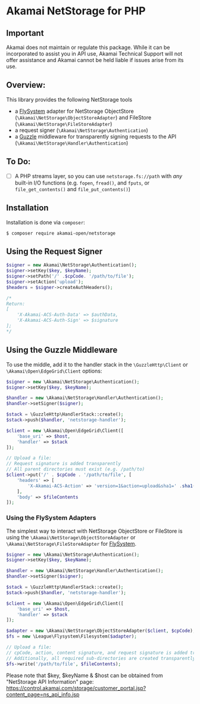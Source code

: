 # Akamai NetStorage for PHP

Important
------------

Akamai does not maintain or regulate this package. While it can be incorporated to assist you in API use, Akamai Technical Support will not offer assistance and Akamai cannot be held liable if issues arise from its use. 

## Overview:

This library provides the following NetStorage tools
 
- a [FlySystem](http://flysystem.thephpleague.com) adapter for NetStorage ObjectStore (`\Akamai\NetStorage\ObjectStoreAdapter`) and FileStore (`\Akamai\NetStorage\FileStoreAdapter`)
- a request signer (`\Akamai\NetStorage\Authentication`)
- a [Guzzle](http://guzzlephp.org) middleware for transparently signing requests to the API (`\Akamai\NetStorage\Handler\Authentication`)

## To Do:

- [ ] A PHP streams layer, so you can use `netstorage.fs://path` with _any_ built-in I/O functions (e.g. `fopen`, `fread()`, and `fputs`, or `file_get_contents()` and `file_put_contents()`)

## Installation

Installation is done via `composer`:

```
$ composer require akamai-open/netstorage
```

## Using the Request Signer

```php
$signer = new Akamai\NetStorage\Authentication();
$signer->setKey($key, $keyName);
$signer->setPath('/' .$cpCode. '/path/to/file');
$signer->setAction('upload');
$headers = $signer->createAuthHeaders();

/*
Return:
[
    'X-Akamai-ACS-Auth-Data' => $authData,
    'X-Akamai-ACS-Auth-Sign' => $signature
];
*/
```

## Using the Guzzle Middleware

To use the middle, add it to the handler stack in the `\GuzzleHttp\Client` or `\Akamai\Open\EdgeGrid\Client` options:

```php
$signer = new \Akamai\NetStorage\Authentication();
$signer->setKey($key, $keyName);

$handler = new \Akamai\NetStorage\Handler\Authentication();
$handler->setSigner($signer);

$stack = \GuzzleHttp\HandlerStack::create();
$stack->push($handler, 'netstorage-handler');

$client = new \Akamai\Open\EdgeGrid\Client([
    'base_uri' => $host,
    'handler' => $stack
]);

// Upload a file:
// Request signature is added transparently
// All parent directories must exist (e.g. /path/to)
$client->put('/' . $cpCode . '/path/to/file', [
    'headers' => [
        'X-Akamai-ACS-Action' => 'version=1&action=upload&sha1=' .sha1($fileContents)
    ],
    'body' => $fileContents
]);
```

### Using the FlySystem Adapters

The simplest way to interact with NetStorage ObjectStore or FileStore is using the `\Akamai\NetStorage\ObjectStoreAdapter` or `\Akamai\NetStorage\FileStoreAdapter` for [FlySystem](http://flysystem.thephpleague.com).

```php
$signer = new \Akamai\NetStorage\Authentication();
$signer->setKey($key, $keyName);

$handler = new \Akamai\NetStorage\Handler\Authentication();
$handler->setSigner($signer);

$stack = \GuzzleHttp\HandlerStack::create();
$stack->push($handler, 'netstorage-handler');

$client = new \Akamai\Open\EdgeGrid\Client([
    'base_uri' => $host,
    'handler' => $stack
]);

$adapter = new \Akamai\NetStorage\ObjectStoreAdapter($client, $cpCode);
$fs = new \League\Flysystem\Filesystem($adapter);

// Upload a file:
// cpCode, action, content signature, and request signature is added transparently
// Additionally, all required sub-directories are created transparently
$fs->write('/path/to/file', $fileContents);
```

Please note that $key, $keyName & $host can be obtained from "NetStorage API Information" page:
https://control.akamai.com/storage/customer_portal.jsp?content_page=ns_api_info.jsp
